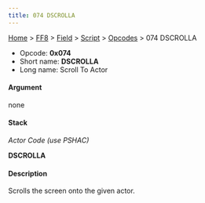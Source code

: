 ```yaml
---
title: 074 DSCROLLA
---
```


[Home](/Main%20Page.md) > [FF8](/FF8.md) > [Field](/FF8/Field.md) > [Script](/FF8/Field/Script.md) > [Opcodes](/FF8/Field/Script/Opcodes.md) > 074 DSCROLLA

-   Opcode: **0x074**
-   Short name: **DSCROLLA**
-   Long name: Scroll To Actor

#### Argument

none

#### Stack

  
*Actor Code (use PSHAC)*

**DSCROLLA**

#### Description

Scrolls the screen onto the given actor.
